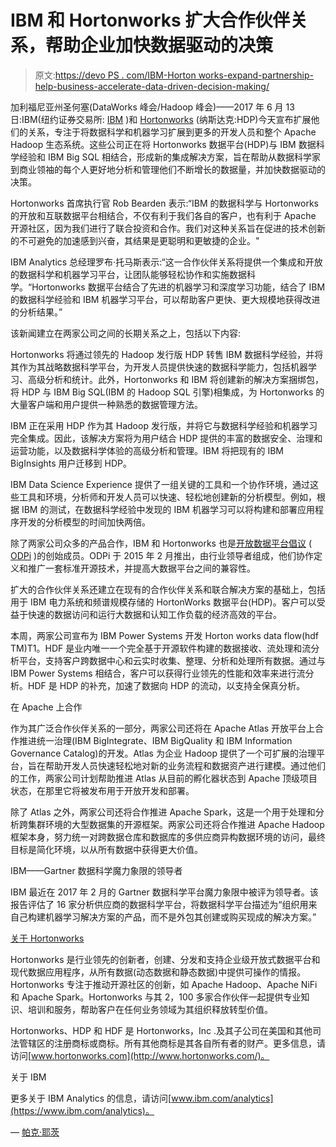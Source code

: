 # IBM 和 Hortonworks 扩大合作伙伴关系，帮助企业加快数据驱动的决策

> 原文:[https://devo PS . com/IBM-Horton works-expand-partnership-help-business-accelerate-data-driven-decision-making/](https://devops.com/ibm-hortonworks-expand-partnership-help-businesses-accelerate-data-driven-decision-making/)

加利福尼亚州圣何塞(DataWorks 峰会/Hadoop 峰会)——2017 年 6 月 13 日:IBM(纽约证券交易所: [IBM](https://www.ibm.com/investor) )和 [Hortonworks](https://hortonworks.com/) (纳斯达克:HDP)今天宣布扩展他们的关系，专注于将数据科学和机器学习扩展到更多的开发人员和整个 Apache Hadoop 生态系统。这些公司正在将 Hortonworks 数据平台(HDP)与 IBM 数据科学经验和 IBM Big SQL 相结合，形成新的集成解决方案，旨在帮助从数据科学家到商业领袖的每个人更好地分析和管理他们不断增长的数据量，并加快数据驱动的决策。

Hortonworks 首席执行官 Rob Bearden 表示:“IBM 的数据科学与 Hortonworks 的开放和互联数据平台相结合，不仅有利于我们各自的客户，也有利于 Apache 开源社区，因为我们进行了联合投资和合作。我们对这种关系旨在促进的技术创新的不可避免的加速感到兴奋，其结果是更聪明和更敏捷的企业。"

IBM Analytics 总经理罗布·托马斯表示:“这一合作伙伴关系将提供一个集成和开放的数据科学和机器学习平台，让团队能够轻松协作和实施数据科学。“Hortonworks 数据平台结合了先进的机器学习和深度学习功能，结合了 IBM 的数据科学经验和 IBM 机器学习平台，可以帮助客户更快、更大规模地获得改进的分析结果。”

该新闻建立在两家公司之间的长期关系之上，包括以下内容:

Hortonworks 将通过领先的 Hadoop 发行版 HDP 转售 IBM 数据科学经验，并将其作为其战略数据科学平台，为开发人员提供快速的数据科学能力，包括机器学习、高级分析和统计。此外，Hortonworks 和 IBM 将创建新的解决方案捆绑包，将 HDP 与 IBM Big SQL(IBM 的 Hadoop SQL 引擎)相集成，为 Hortonworks 的大量客户端和用户提供一种熟悉的数据管理方法。

IBM 正在采用 HDP 作为其 Hadoop 发行版，并将它与数据科学经验和机器学习完全集成。因此，该解决方案将为用户结合 HDP 提供的丰富的数据安全、治理和运营功能，以及数据科学体验的高级分析和管理。IBM 将把现有的 IBM BigInsights 用户迁移到 HDP。

IBM Data Science Experience 提供了一组关键的工具和一个协作环境，通过这些工具和环境，分析师和开发人员可以快速、轻松地创建新的分析模型。例如，根据 IBM 的测试，在数据科学经验中发现的 IBM 机器学习可以将构建和部署应用程序开发的分析模型的时间加快两倍。

除了两家公司众多的产品合作，IBM 和 Hortonworks 也是[开放数据平台倡议](https://www.odpi.org/) ( [ODPi](http://www.odpi.org/) )的创始成员。ODPi 于 2015 年 2 月推出，由行业领导者组成，他们协作定义和推广一套标准开源技术，并提高大数据平台之间的兼容性。

扩大的合作伙伴关系还建立在现有的合作伙伴关系和联合解决方案的基础上，包括用于 IBM 电力系统和频谱规模存储的 HortonWorks 数据平台(HDP)。客户可以受益于快速的数据访问和运行大数据和认知工作负载的经济高效的平台。

本周，两家公司宣布为 IBM Power Systems 开发 Horton works data flow(hdf TM)T1。HDF 是业内唯一一个完全基于开源软件构建的数据接收、流处理和流分析平台，支持客户跨数据中心和云实时收集、整理、分析和处理所有数据。通过与 IBM Power Systems 相结合，客户可以获得行业领先的性能和效率来进行流分析。HDF 是 HDP 的补充，加速了数据向 HDP 的流动，以支持全保真分析。

在 Apache 上合作

作为其广泛合作伙伴关系的一部分，两家公司还将在 Apache Atlas 开放平台上合作推进统一治理(IBM BigIntegrate、IBM BigQuality 和 IBM Information Governance Catalog)的开发。Atlas 为企业 Hadoop 提供了一个可扩展的治理平台，旨在帮助开发人员快速轻松地对新的业务流程和数据资产进行建模。通过他们的工作，两家公司计划帮助推进 Atlas 从目前的孵化器状态到 Apache 顶级项目状态，在那里它将被发布用于开放开发和部署。

除了 Atlas 之外，两家公司还将合作推进 Apache Spark，这是一个用于处理和分析跨集群环境的大型数据集的开源框架。两家公司还将合作推进 Apache Hadoop 框架本身，努力统一对跨数据仓库和数据库的多供应商异构数据环境的访问，最终目标是简化环境，以从所有数据中获得更大价值。

IBM——Gartner 数据科学魔力象限的领导者

IBM 最近在 2017 年 2 月的 Gartner 数据科学平台魔力象限中被评为领导者。该报告评估了 16 家分析供应商的数据科学平台，将数据科学平台描述为“组织用来自己构建机器学习解决方案的产品，而不是外包其创建或购买现成的解决方案。”

[关于 Hortonworks](https://hortonworks.com/news-blogs/)

Hortonworks 是行业领先的创新者，创建、分发和支持企业级开放式数据平台和现代数据应用程序，从所有数据(动态数据和静态数据)中提供可操作的情报。Hortonworks 专注于推动开源社区的创新，如 Apache Hadoop、Apache NiFi 和 Apache Spark。Hortonworks 与其 2，100 多家合作伙伴一起提供专业知识、培训和服务，帮助客户在任何业务领域为其组织释放转型价值。

Hortonworks、HDP 和 HDF 是 Hortonworks，Inc .及其子公司在美国和其他司法管辖区的注册商标或商标。所有其他商标是其各自所有者的财产。更多信息，请访问[www.hortonworks.com](http://www.hortonworks.com/)。

关于 IBM

更多关于 IBM Analytics 的信息，请访问[www.ibm.com/analytics](https://www.ibm.com/analytics)。

— [帕克·耶茨](https://devops.com/author/parkerdevops-com/)